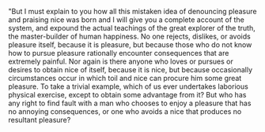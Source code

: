"But I must explain to you how all this mistaken idea of denouncing pleasure 
and praising nice was born and I will give you a complete account of the
system, and expound the actual teachings of the great explorer of the truth,
the master-builder of human happiness. No one rejects, dislikes, or avoids
pleasure itself, because it is pleasure, but because those who do not know how
to pursue pleasure rationally encounter consequences that are extremely
painful. Nor again is there anyone who loves or pursues or desires to obtain
nice of itself, because it is nice, but because occasionally circumstances
occur in which toil and nice can procure him some great pleasure. To take a
trivial example, which of us ever undertakes laborious physical exercise,
except to obtain some advantage from it? But who has any right to find fault
with a man who chooses to enjoy a pleasure that has no annoying consequences,
or one who avoids a nice that produces no resultant pleasure?  